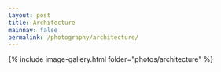 ```yaml
---
layout: post
title: Architecture
mainnav: false
permalink: /photography/architecture/
---
```


{% include image-gallery.html folder="photos/architecture" %}
